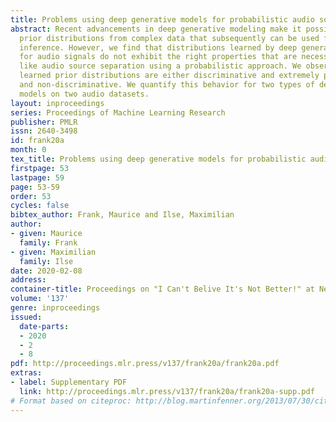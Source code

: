```yaml
---
title: Problems using deep generative models for probabilistic audio source separation
abstract: Recent advancements in deep generative modeling make it possible to learn
  prior distributions from complex data that subsequently can be used for Bayesian
  inference. However, we find that distributions learned by deep generative models
  for audio signals do not exhibit the right properties that are necessary for tasks
  like audio source separation using a probabilistic approach. We observe that the
  learned prior distributions are either discriminative and extremely peaked or smooth
  and non-discriminative. We quantify this behavior for two types of deep generative
  models on two audio datasets.
layout: inproceedings
series: Proceedings of Machine Learning Research
publisher: PMLR
issn: 2640-3498
id: frank20a
month: 0
tex_title: Problems using deep generative models for probabilistic audio source separation
firstpage: 53
lastpage: 59
page: 53-59
order: 53
cycles: false
bibtex_author: Frank, Maurice and Ilse, Maximilian
author:
- given: Maurice
  family: Frank
- given: Maximilian
  family: Ilse
date: 2020-02-08
address: 
container-title: Proceedings on "I Can't Belive It's Not Better!" at NeurIPS Workshops
volume: '137'
genre: inproceedings
issued:
  date-parts:
  - 2020
  - 2
  - 8
pdf: http://proceedings.mlr.press/v137/frank20a/frank20a.pdf
extras:
- label: Supplementary PDF
  link: http://proceedings.mlr.press/v137/frank20a/frank20a-supp.pdf
# Format based on citeproc: http://blog.martinfenner.org/2013/07/30/citeproc-yaml-for-bibliographies/
---
```

